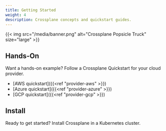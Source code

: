 ```yaml
---
title: Getting Started
weight: 4
description: Crossplane concepts and quickstart guides.
---
```


{{< img src="/media/banner.png" alt="Crossplane Popsicle Truck" size="large" >}}

## Hands-On
Want a hands-on example? Follow a Crossplane Quickstart for your cloud provider.
* [AWS quickstart]({{<ref "provider-aws" >}})
* [Azure quickstart]({{<ref "provider-azure" >}})
* [GCP quickstart]({{<ref "provider-gcp" >}})

## Install
Ready to get started? Install Crossplane in a Kubernetes cluster.